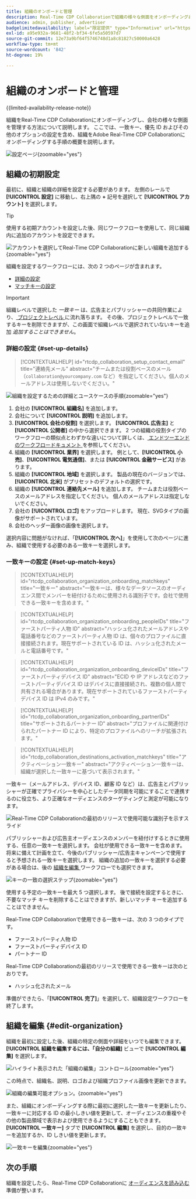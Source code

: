 ```yaml
---
title: 組織のオンボードと管理
description: Real-Time CDP Collaborationで組織の様々な側面をオンボーディングおよび管理する方法について説明します
audience: admin, publisher, advertiser
badgelimitedavailability: label="限定提供" type="Informative" url="https://helpx.adobe.com/legal/product-descriptions/real-time-customer-data-platform-collaboration.html newtab=true"
exl-id: a95e932a-9681-48f2-bf34-6fe5a50597d7
source-git-commit: 12e73a9bf64f5746748d1a8c81827c50000a6428
workflow-type: tm+mt
source-wordcount: '842'
ht-degree: 19%

---
```


# 組織のオンボードと管理

{{limited-availability-release-note}}

組織をReal-Time CDP Collaborationにオンボーディングし、会社の様々な側面を管理する方法について説明します。 ここでは、一致キー、優先 ID およびその他のオプションの設定を含め、組織をAdobe Real-Time CDP Collaborationにオンボーディングする手順の概要を説明します。

![ 設定ページ ](/help/assets/setup/manage-organization/my-organization.png){zoomable="yes"}

## 組織の初期設定

最初に、組織と組織の詳細を設定する必要があります。 左側のレールで **[!UICONTROL 設定]** に移動し、右上隅の **+** 記号を選択して **[!UICONTROL アカウント]** を選択します。

>[!TIP]
>
>使用する初期アカウントを設定した後、同じワークフローを使用して、同じ組織内に追加のアカウントを設定できます。

![ アカウントを選択してReal-Time CDP Collaborationに新しい組織を追加する ](/help/assets/setup/manage-organization/add-new-account.png){zoomable="yes"}

組織を設定するワークフローには、次の 2 つのページが含まれます。

* [詳細の設定](#set-up-details)
* [ マッチキーの設定 ](#set-up-match-keys)

>[!IMPORTANT]
>
>組織レベルで選択した *一致キー* は、広告主とパブリッシャーの共同作業により、[ プロジェクトレベル ](/help/guide/collaborate/manage-projects.md) に流れ落ちます。 その後、プロジェクトレベルで一致するキーを削除できますが、この画面で組織レベルで選択されていないキーを追加 *追加することはできません*。

### 詳細の設定 {#set-up-details}

>[!CONTEXTUALHELP]
>id="rtcdp_collaboration_setup_contact_email"
>title="連絡先メール"
>abstract="チームまたは役割ベースのメール（`collaboration@yourcompany.com` など）を指定してください。個人のメールアドレスは使用しないでください。"

![ 組織を設定するための詳細とユースケースの手順 ](/help/assets/setup/manage-organization/add-organization-details.png){zoomable="yes"}

1. 会社の **[!UICONTROL 組織名]** を追加します。
2. 会社について **[!UICONTROL 説明]** を追加します。
3. **[!UICONTROL 会社の役割]** を選択します。 **[!UICONTROL 広告主]** と **[!UICONTROL 公開者]** の中から選択できます。 2 つの組織の役割タイプのワークフローの類似点とわずかな違いについて詳しくは、[ エンドツーエンドのワークフロードキュメント ](/help/guide/end-to-end-workflow.md) を参照してください。
4. 組織の **[!UICONTROL 業界]** を選択します。 例として、**[!UICONTROL 小売]**、**[!UICONTROL 電気通信]**、または **[!UICONTROL 金融サービス]** があります。
5. 組織の **[!UICONTROL 地域]** を選択します。 製品の現在のバージョンでは、**[!UICONTROL 北米]** がプリセットのデフォルトの選択です。
6. 組織の **[!UICONTROL 連絡先メール]** を追加します。 チームまたは役割ベースのメールアドレスを指定してください。 個人のメールアドレスは指定しないでください。
7. 会社の **[!UICONTROL ロゴ]** をアップロードします。 現在、SVGタイプの画像がサポートされています。
8. 会社のヘッダー画像の画像を選択します。

選択内容に問題がなければ、「**[!UICONTROL 次へ]**」を使用して次のページに進み、組織で使用する必要のある一致キーを選択します。

### 一致キーの設定 {#set-up-match-keys}

>[!CONTEXTUALHELP]
>id="rtcdp_collaboration_organization_onboarding_matchkeys"
>title="一致キー"
>abstract="一致キーは、様々なデータソースのオーディエンス間でメンバーを紐付けるために使用される識別子です。会社で使用できる一致キーを含めます。"

>[!CONTEXTUALHELP]
>id="rtcdp_collaboration_organization_onboarding_peopleIDs"
>title="ファーストパーティ人物 ID"
>abstract="ハッシュ化されたメールアドレスや電話番号などのファーストパーティ人物 ID は、個々のプロファイルに直接接続されます。現在サポートされている ID は、ハッシュ化されたメールと電話番号です。"

>[!CONTEXTUALHELP]
>id="rtcdp_collaboration_organization_onboarding_deviceIDs"
>title="ファーストパーティデバイス ID"
>abstract="ECID や IP アドレスなどのファーストパーティデバイス ID はデバイスに直接接続され、複数の個人間で共有される場合があります。現在サポートされているファーストパーティデバイス ID は IPv4 のみです。"

>[!CONTEXTUALHELP]
>id="rtcdp_collaboration_organization_onboarding_partnerIDs"
>title="サポートされるパートナー ID"
>abstract="プロファイルに関連付けられたパートナー ID により、特定のプロファイルへのリーチが拡張されます。"

>[!CONTEXTUALHELP]
>id="rtcdp_collaboration_destinations_activation_matchkeys"
>title="アクティベーション一致キー"
>abstract="アクティベーション一致キーは、組織が選択した一致キーに基づいて表示されます。"

一致キー（メールアドレス、デバイス ID、顧客 ID など）は、広告主とパブリッシャーが正確でプライバシーを中心としたデータ同期を可能にすることで連携するのに役立ち、より正確なオーディエンスのターゲティングと測定が可能になります。

![Real-Time CDP Collaborationの最初のリリースで使用可能な識別子を示すスライド ](/help/assets/setup/manage-organization/available-identifiers.png)

パブリッシャーおよび広告主オーディエンスのメンバーを紐付けするときに使用する、任意の一致キーを選択します。 会社が使用できる一致キーを含めます。 将来に備えて計画を立て、今後のパブリッシャー/広告主キャンペーンで使用すると予想される一致キーを選択します。 組織の追加の一致キーを選択する必要がある場合は、後の [ 組織を編集 ](#edit-organization) ワークフローでも選択できます。

![ キーの一致の選択ステップ ](/help/assets/setup/manage-organization/add-organization-match-keys.png){zoomable="yes"}

使用する予定の一致キーを最大 5 つ選択します。 後で接続を設定するときに、不要なマッチ キーを削除することはできますが、新しいマッチ キーを追加することはできません。

Real-Time CDP Collaborationで使用できる一致キーは、次の 3 つのタイプです。

* ファーストパーティ人物 ID
* ファーストパーティデバイス ID
* パートナー ID

Real-Time CDP Collaborationの最初のリリースで使用できる一致キーは次のとおりです。

* ハッシュ化されたメール

<!--

not available in the Limited GA release

* Hashed phone
* IPv4

-->

準備ができたら、「**[!UICONTROL 完了]**」を選択して、組織設定ワークフローを終了します。

## 組織を編集 {#edit-organization}

組織を最初に設定した後、組織の特定の側面や詳細をいつでも編集できます。 **[!UICONTROL 組織を編集するには、「自分の組織]** ビューで **[!UICONTROL 編集]** を選択します。

![ ハイライト表示された「組織の編集」コントロール ](/help/assets/setup/manage-organization/edit-organization.png){zoomable="yes"}

この時点で、組織名、説明、ロゴおよび組織プロファイル画像を更新できます。

![ 組織の編集可能オプション。](/help/assets/setup/manage-organization/editable-options.png){zoomable="yes"}

また、組織にオンボーディングする際に最初に選択した一致キーを更新したり、一致キーに対応する ID の最小しきい値を更新して、オーディエンスの重複やその他の製品領域で表示および使用できるようにすることもできます。 **[!UICONTROL 一致キー]** タブで **[!UICONTROL 編集]** を選択し、目的の一致キーを追加するか、ID しきい値を更新します。

![ 一致キーを編集 ](/help/assets/setup/manage-organization/edit-match-keys.png){zoomable="yes"}

## 次の手順

組織を設定したら、Real-Time CDP Collaborationに [ オーディエンスを読み込む ](/help/guide/setup/onboard-audiences.md) 準備が整います。
